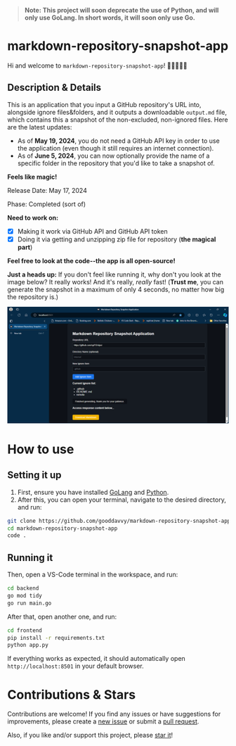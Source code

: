 > **Note: This project will soon deprecate the use of Python, and will only use GoLang. In short words, it will soon only use Go.**

# markdown-repository-snapshot-app

Hi and welcome to `markdown-repository-snapshot-app`! 👋👋👋👋👋

## Description & Details

This is an application that you input a GitHub repository's URL into, alongside ignore files&folders, and it outputs a downloadable `output.md` file, which contains this a snapshot of the non-excluded, non-ignored files. Here are the latest updates:

- As of **May 19, 2024**, you do not need a GitHub API key in order to use the application (even though it still requires an internet connection).
- As of **June 5, 2024**, you can now optionally provide the name of a specific folder in the repository that you'd like to take a snapshot of.

**Feels like magic!**

Release Date: May 17, 2024

Phase: Completed (sort of)

**Need to work on:**

- [x] Making it work via GitHub API and GitHub API token
- [x] Doing it via getting and unzipping zip file for repository (**the magical part**)

**Feel free to look at the code--the app is all open-source!**

**Just a heads up:** If you don't feel like running it, why don't you look at the image below? It really works! And it's really, _really_ fast! (**Trust me**, you can generate the snapshot in a maximum of only 4 seconds, no matter how big the repository is.)

![markdown-repo-snapApp_example](images/markdown-repo-snapApp_example2.png)

# How to use

## Setting it up

1. First, ensure you have installed [GoLang](https://go.dev/dl/) and [Python](https://python.org/downloads/).
2. After this, you can open your terminal, navigate to the desired directory, and run:

```sh
git clone https://github.com/gooddavvy/markdown-repository-snapshot-app
cd markdown-repository-snapshot-app
code .
```

## Running it

Then, open a VS-Code terminal in the workspace, and run:

```sh
cd backend
go mod tidy
go run main.go
```

After that, open another one, and run:

```sh
cd frontend
pip install -r requirements.txt
python app.py
```

If everything works as expected, it should automatically open `http://localhost:8501` in your default browser.

# Contributions & Stars

Contributions are welcome! If you find any issues or have suggestions for improvements, please create a [new issue](https://github.com/gooddavvy/markdown-repository-snapshot-app/issues/new) or submit a [pull request](https://github.com/gooddavvy/markdown-repository-snapshot-app/pulls).

Also, if you like and/or support this project, please [star it](https://github.com/gooddavvy/markdown-repository-snapshot-app)!
